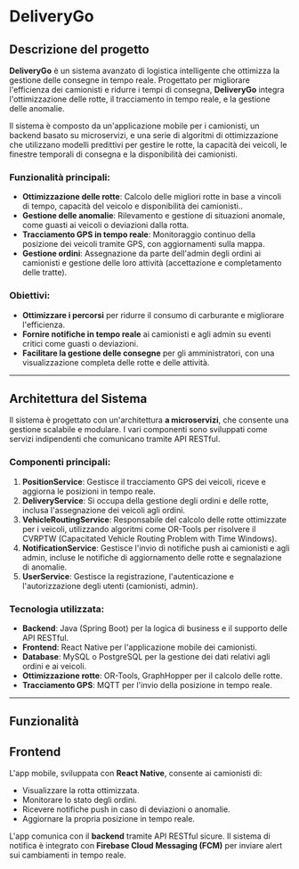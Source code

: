 # DeliveryGo

## Descrizione del progetto

**DeliveryGo** è un sistema avanzato di logistica intelligente che ottimizza la gestione delle consegne in tempo reale. Progettato per migliorare l'efficienza dei camionisti e ridurre i tempi di consegna, **DeliveryGo** integra l'ottimizzazione delle rotte, il tracciamento in tempo reale, e la gestione delle anomalie.

Il sistema è composto da un'applicazione mobile per i camionisti, un backend basato su microservizi, e una serie di algoritmi di ottimizzazione che utilizzano modelli predittivi per gestire le rotte, la capacità dei veicoli, le finestre temporali di consegna e la disponibilità dei camionisti.

### Funzionalità principali:
- **Ottimizzazione delle rotte**: Calcolo delle migliori rotte in base a vincoli di tempo, capacità del veicolo e disponibilità dei camionisti..
- **Gestione delle anomalie**: Rilevamento e gestione di situazioni anomale, come guasti ai veicoli o deviazioni dalla rotta.
- **Tracciamento GPS in tempo reale**: Monitoraggio continuo della posizione dei veicoli tramite GPS, con aggiornamenti sulla mappa.
- **Gestione ordini**: Assegnazione da parte dell'admin degli ordini ai camionisti e gestione delle loro attività (accettazione e completamento delle tratte).

### Obiettivi:
- **Ottimizzare i percorsi** per ridurre il consumo di carburante e migliorare l'efficienza.
- **Fornire notifiche in tempo reale** ai camionisti e agli admin su eventi critici come guasti o deviazioni.
- **Facilitare la gestione delle consegne** per gli amministratori, con una visualizzazione completa delle rotte e delle attività.

---

## Architettura del Sistema

Il sistema è progettato con un'architettura **a microservizi**, che consente una gestione scalabile e modulare. I vari componenti sono sviluppati come servizi indipendenti che comunicano tramite API RESTful.

### Componenti principali:

1. **PositionService**: Gestisce il tracciamento GPS dei veicoli, riceve e aggiorna le posizioni in tempo reale.
2. **DeliveryService**: Si occupa della gestione degli ordini e delle rotte, inclusa l'assegnazione dei veicoli agli ordini.
3. **VehicleRoutingService**: Responsabile del calcolo delle rotte ottimizzate per i veicoli, utilizzando algoritmi come OR-Tools per risolvere il CVRPTW (Capacitated Vehicle Routing Problem with Time Windows).
4. **NotificationService**: Gestisce l'invio di notifiche push ai camionisti e agli admin, incluse le notifiche di aggiornamento delle rotte e segnalazione di anomalie.
5. **UserService**: Gestisce la registrazione, l'autenticazione e l'autorizzazione degli utenti (camionisti, admin).

### Tecnologia utilizzata:
- **Backend**: Java (Spring Boot) per la logica di business e il supporto delle API RESTful.
- **Frontend**: React Native per l'applicazione mobile dei camionisti.
- **Database**: MySQL o PostgreSQL per la gestione dei dati relativi agli ordini e ai veicoli.
- **Ottimizzazione rotte**: OR-Tools, GraphHopper per il calcolo delle rotte.
- **Tracciamento GPS**: MQTT per l'invio della posizione in tempo reale.

---

## Funzionalità



## Frontend

L'app mobile, sviluppata con **React Native**, consente ai camionisti di:

- Visualizzare la rotta ottimizzata.
- Monitorare lo stato degli ordini.
- Ricevere notifiche push in caso di deviazioni o anomalie.
- Aggiornare la propria posizione in tempo reale.
  
L'app comunica con il **backend** tramite API RESTful sicure. Il sistema di notifica è integrato con **Firebase Cloud Messaging (FCM)** per inviare alert sui cambiamenti in tempo reale.


